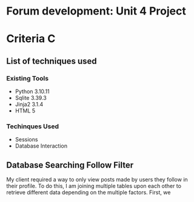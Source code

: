 # Forum development: Unit 4 Project
# Criteria C
## List of techniques used
### Existing Tools
- Python 3.10.11
- Sqlite 3.39.3
- Jinja2 3.1.4
- HTML 5

### Techinques Used
- Sessions
- Database Interaction

## Database Searching Follow Filter
My client required a way to only view posts made by users they follow in their profile. To do this, I am joining multiple tables upon each other to retrieve different data depending on the multiple factors. First, we
